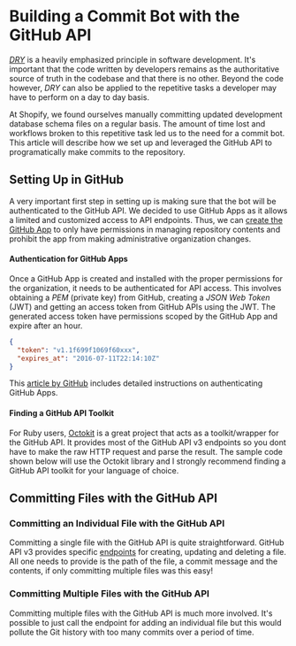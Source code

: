 # Building a Commit Bot with the GitHub API

*[DRY](https://en.wikipedia.org/wiki/Don%27t_repeat_yourself)* is a heavily emphasized principle in software development. It's important that the code written by developers remains as the authoritative source of truth in the codebase and that there is no other. Beyond the code however, *DRY* can also be applied to the repetitive tasks a developer may have to perform on a day to day basis.

At Shopify, we found ourselves manually committing updated development database schema files on a regular basis. The amount of time lost and workflows broken to this repetitive task led us to the need for a commit bot. This article will describe how we set up and leveraged the GitHub API to programatically make commits to the repository.

## Setting Up in GitHub

A very important first step in setting up is making sure that the bot will be authenticated to the GitHub API. We decided to use GitHub Apps as it allows a limited and customized access to API endpoints. Thus, we can [create the GitHub App](https://developer.github.com/apps/building-github-apps/creating-a-github-app/) to only have permissions in managing repository contents and prohibit the app from making administrative organization changes.

#### Authentication for GitHub Apps

Once a GitHub App is created and installed with the proper permissions for the organization, it needs to be authenticated for API access. This involves obtaining a *PEM* (private key) from GitHub, creating a *JSON Web Token* (JWT) and getting an access token from GitHub APIs using the JWT. The generated access token have permissions scoped by the GitHub App and expire after an hour.

```JSON
{
  "token": "v1.1f699f1069f60xxx",
  "expires_at": "2016-07-11T22:14:10Z"
}
```

This [article by GitHub](https://developer.github.com/apps/building-github-apps/authentication-options-for-github-apps/) includes detailed instructions on authenticating GitHub Apps.

#### Finding a GitHub API Toolkit

For Ruby users, [Octokit](https://github.com/octokit/octokit.rb) is a great project that acts as a toolkit/wrapper for the GitHub API. It provides most of the GitHub API v3 endpoints so you dont have to make the raw HTTP request and parse the result. The sample code shown below will use the Octokit library and I strongly recommend finding a GitHub API toolkit for your language of choice.

## Committing Files with the GitHub API

### Committing an Individual File with the GitHub API

Committing a single file with the GitHub API is quite straightforward. GitHub API v3 provides specific [endpoints](https://developer.github.com/v3/repos/contents/#create-a-file) for creating, updating and deleting a file. All one needs to provide is the path of the file, a commit message and the contents, if only committing multiple files was this easy!

### Committing Multiple Files with the GitHub API

Committing multiple files with the GitHub API is much more involved. It's possible to just call the endpoint for adding an individual file but this would pollute the Git history with too many commits over a period of time.
